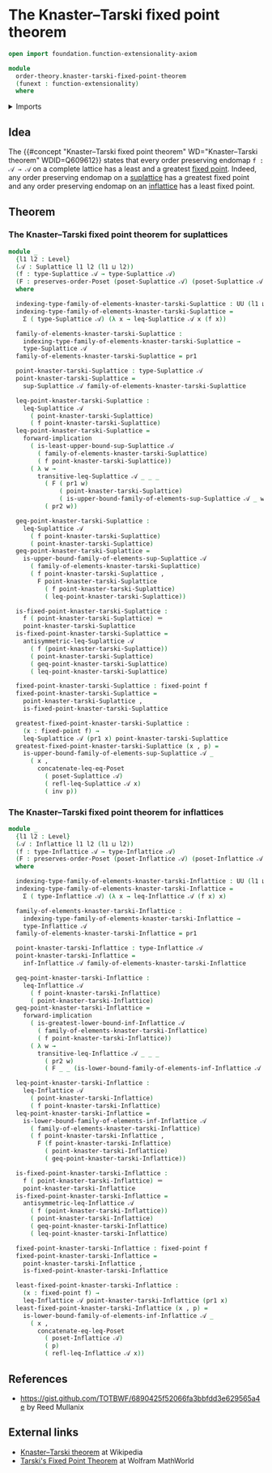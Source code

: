 # The Knaster–Tarski fixed point theorem

```agda
open import foundation.function-extensionality-axiom

module
  order-theory.knaster-tarski-fixed-point-theorem
  (funext : function-extensionality)
  where
```

<details><summary>Imports</summary>

```agda
open import foundation.dependent-pair-types
open import foundation.fixed-points-endofunctions
open import foundation.identity-types funext
open import foundation.logical-equivalences funext
open import foundation.universe-levels

open import order-theory.inflattices funext
open import order-theory.order-preserving-maps-posets funext
open import order-theory.posets funext
open import order-theory.suplattices funext
```

</details>

## Idea

The
{{#concept "Knaster–Tarski fixed point theorem" WD="Knaster–Tarski theorem" WDID=Q609612}}
states that every order preserving endomap `f : 𝒜 → 𝒜` on a complete lattice has
a least and a greatest [fixed point](foundation.fixed-points-endofunctions.md).
Indeed, any order preserving endomap on a
[suplattice](order-theory.suplattices.md) has a greatest fixed point and any
order preserving endomap on an [inflattice](order-theory.inflattices.md) has a
least fixed point.

## Theorem

### The Knaster–Tarski fixed point theorem for suplattices

```agda
module _
  {l1 l2 : Level}
  (𝒜 : Suplattice l1 l2 (l1 ⊔ l2))
  (f : type-Suplattice 𝒜 → type-Suplattice 𝒜)
  (F : preserves-order-Poset (poset-Suplattice 𝒜) (poset-Suplattice 𝒜) f)
  where

  indexing-type-family-of-elements-knaster-tarski-Suplattice : UU (l1 ⊔ l2)
  indexing-type-family-of-elements-knaster-tarski-Suplattice =
    Σ ( type-Suplattice 𝒜) (λ x → leq-Suplattice 𝒜 x (f x))

  family-of-elements-knaster-tarski-Suplattice :
    indexing-type-family-of-elements-knaster-tarski-Suplattice →
    type-Suplattice 𝒜
  family-of-elements-knaster-tarski-Suplattice = pr1

  point-knaster-tarski-Suplattice : type-Suplattice 𝒜
  point-knaster-tarski-Suplattice =
    sup-Suplattice 𝒜 family-of-elements-knaster-tarski-Suplattice

  leq-point-knaster-tarski-Suplattice :
    leq-Suplattice 𝒜
      ( point-knaster-tarski-Suplattice)
      ( f point-knaster-tarski-Suplattice)
  leq-point-knaster-tarski-Suplattice =
    forward-implication
      ( is-least-upper-bound-sup-Suplattice 𝒜
        ( family-of-elements-knaster-tarski-Suplattice)
        ( f point-knaster-tarski-Suplattice))
      ( λ w →
        transitive-leq-Suplattice 𝒜 _ _ _
          ( F ( pr1 w)
              ( point-knaster-tarski-Suplattice)
              ( is-upper-bound-family-of-elements-sup-Suplattice 𝒜 _ w))
          ( pr2 w))

  geq-point-knaster-tarski-Suplattice :
    leq-Suplattice 𝒜
      ( f point-knaster-tarski-Suplattice)
      ( point-knaster-tarski-Suplattice)
  geq-point-knaster-tarski-Suplattice =
    is-upper-bound-family-of-elements-sup-Suplattice 𝒜
      ( family-of-elements-knaster-tarski-Suplattice)
      ( f point-knaster-tarski-Suplattice ,
        F point-knaster-tarski-Suplattice
          ( f point-knaster-tarski-Suplattice)
          ( leq-point-knaster-tarski-Suplattice))

  is-fixed-point-knaster-tarski-Suplattice :
    f ( point-knaster-tarski-Suplattice) ＝
    point-knaster-tarski-Suplattice
  is-fixed-point-knaster-tarski-Suplattice =
    antisymmetric-leq-Suplattice 𝒜
      ( f (point-knaster-tarski-Suplattice))
      ( point-knaster-tarski-Suplattice)
      ( geq-point-knaster-tarski-Suplattice)
      ( leq-point-knaster-tarski-Suplattice)

  fixed-point-knaster-tarski-Suplattice : fixed-point f
  fixed-point-knaster-tarski-Suplattice =
    point-knaster-tarski-Suplattice ,
    is-fixed-point-knaster-tarski-Suplattice

  greatest-fixed-point-knaster-tarski-Suplattice :
    (x : fixed-point f) →
    leq-Suplattice 𝒜 (pr1 x) point-knaster-tarski-Suplattice
  greatest-fixed-point-knaster-tarski-Suplattice (x , p) =
    is-upper-bound-family-of-elements-sup-Suplattice 𝒜 _
      ( x ,
        concatenate-leq-eq-Poset
          ( poset-Suplattice 𝒜)
          ( refl-leq-Suplattice 𝒜 x)
          ( inv p))
```

### The Knaster–Tarski fixed point theorem for inflattices

```agda
module _
  {l1 l2 : Level}
  (𝒜 : Inflattice l1 l2 (l1 ⊔ l2))
  (f : type-Inflattice 𝒜 → type-Inflattice 𝒜)
  (F : preserves-order-Poset (poset-Inflattice 𝒜) (poset-Inflattice 𝒜) f)
  where

  indexing-type-family-of-elements-knaster-tarski-Inflattice : UU (l1 ⊔ l2)
  indexing-type-family-of-elements-knaster-tarski-Inflattice =
    Σ ( type-Inflattice 𝒜) (λ x → leq-Inflattice 𝒜 (f x) x)

  family-of-elements-knaster-tarski-Inflattice :
    indexing-type-family-of-elements-knaster-tarski-Inflattice →
    type-Inflattice 𝒜
  family-of-elements-knaster-tarski-Inflattice = pr1

  point-knaster-tarski-Inflattice : type-Inflattice 𝒜
  point-knaster-tarski-Inflattice =
    inf-Inflattice 𝒜 family-of-elements-knaster-tarski-Inflattice

  geq-point-knaster-tarski-Inflattice :
    leq-Inflattice 𝒜
      ( f point-knaster-tarski-Inflattice)
      ( point-knaster-tarski-Inflattice)
  geq-point-knaster-tarski-Inflattice =
    forward-implication
      ( is-greatest-lower-bound-inf-Inflattice 𝒜
        ( family-of-elements-knaster-tarski-Inflattice)
        ( f point-knaster-tarski-Inflattice))
      ( λ w →
        transitive-leq-Inflattice 𝒜 _ _ _
          ( pr2 w)
          ( F _ _ (is-lower-bound-family-of-elements-inf-Inflattice 𝒜 _ w)))

  leq-point-knaster-tarski-Inflattice :
    leq-Inflattice 𝒜
      ( point-knaster-tarski-Inflattice)
      ( f point-knaster-tarski-Inflattice)
  leq-point-knaster-tarski-Inflattice =
    is-lower-bound-family-of-elements-inf-Inflattice 𝒜
      ( family-of-elements-knaster-tarski-Inflattice)
      ( f point-knaster-tarski-Inflattice ,
        F (f point-knaster-tarski-Inflattice)
          ( point-knaster-tarski-Inflattice)
          ( geq-point-knaster-tarski-Inflattice))

  is-fixed-point-knaster-tarski-Inflattice :
    f ( point-knaster-tarski-Inflattice) ＝
    point-knaster-tarski-Inflattice
  is-fixed-point-knaster-tarski-Inflattice =
    antisymmetric-leq-Inflattice 𝒜
      ( f (point-knaster-tarski-Inflattice))
      ( point-knaster-tarski-Inflattice)
      ( geq-point-knaster-tarski-Inflattice)
      ( leq-point-knaster-tarski-Inflattice)

  fixed-point-knaster-tarski-Inflattice : fixed-point f
  fixed-point-knaster-tarski-Inflattice =
    point-knaster-tarski-Inflattice ,
    is-fixed-point-knaster-tarski-Inflattice

  least-fixed-point-knaster-tarski-Inflattice :
    (x : fixed-point f) →
    leq-Inflattice 𝒜 point-knaster-tarski-Inflattice (pr1 x)
  least-fixed-point-knaster-tarski-Inflattice (x , p) =
    is-lower-bound-family-of-elements-inf-Inflattice 𝒜 _
      ( x ,
        concatenate-eq-leq-Poset
          ( poset-Inflattice 𝒜)
          ( p)
          ( refl-leq-Inflattice 𝒜 x))
```

## References

- <https://gist.github.com/TOTBWF/6890425f52066fa3bbfdd3e629565a4e> by Reed
  Mullanix

## External links

- [Knaster–Tarski theorem](https://en.wikipedia.org/wiki/Knaster%E2%80%93Tarski_theorem)
  at Wikipedia
- [Tarski's Fixed Point Theorem](https://mathworld.wolfram.com/TarskisFixedPointTheorem.html)
  at Wolfram MathWorld
